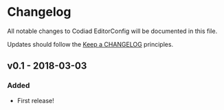 # Changelog

All notable changes to Codiad EditorConfig will be documented in this file.

Updates should follow the [Keep a CHANGELOG](http://keepachangelog.com/) principles.

## v0.1 - 2018-03-03

### Added
- First release!
